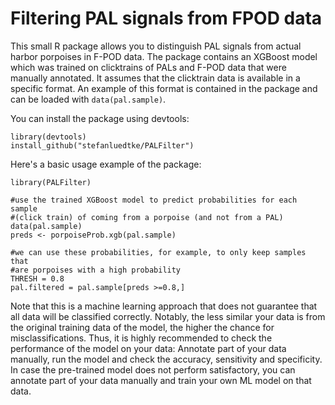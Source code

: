# Filtering PAL signals from FPOD data

This small R package allows you to distinguish PAL signals from actual harbor porpoises in F-POD data. 
The package contains an XGBoost model which was trained on clicktrains of PALs and F-POD data that were manually annotated.
It assumes that the clicktrain data is available in a specific format. An example of this format is contained in the package and can be loaded with `data(pal.sample)`. 

You can install the package using devtools:
```
library(devtools)
install_github("stefanluedtke/PALFilter")
```

Here's a basic usage example of the package: 
```
library(PALFilter)

#use the trained XGBoost model to predict probabilities for each sample
#(click train) of coming from a porpoise (and not from a PAL)
data(pal.sample)
preds <- porpoiseProb.xgb(pal.sample)

#we can use these probabilities, for example, to only keep samples that
#are porpoises with a high probability
THRESH = 0.8
pal.filtered = pal.sample[preds >=0.8,]
```

Note that this is a machine learning approach that does not guarantee that all data will be classified correctly. 
Notably, the less similar your data is from the original training data of the model, the higher the chance for misclassifications.
Thus, it is highly recommended to check the performance of the model on your data: Annotate part of your data manually, run the model and check the accuracy, sensitivity and specificity. 
In case the pre-trained model does not perform satisfactory, you can annotate part of your data manually and train your own ML model on that data.
